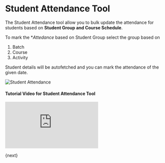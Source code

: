 <!-- add-breadcrumbs -->
# Student Attendance Tool

The Student Attendance tool allow you to bulk update the attendance for students based on **Student Group and Course Schedule**.

To mark the **Attedance* based on Student Group select the group based on

1. Batch
2. Course
3. Activity

Student details will be autofetched and you can mark the attendance of the given date.

<img class="screenshot" alt="Student Attendance" src="{{docs_base_url}}/assets/img/education/setup/student-attendance-tool.gif">

#### Tutorial Video for Student Attendance Tool



<div>
  <div class='embed-container'>
    <iframe src='https://www.youtube.com/embed//j9pgkPuyiaI?start=63' frameborder='0' allowfullscreen>
    </iframe>
  </div>
</div>

{next}